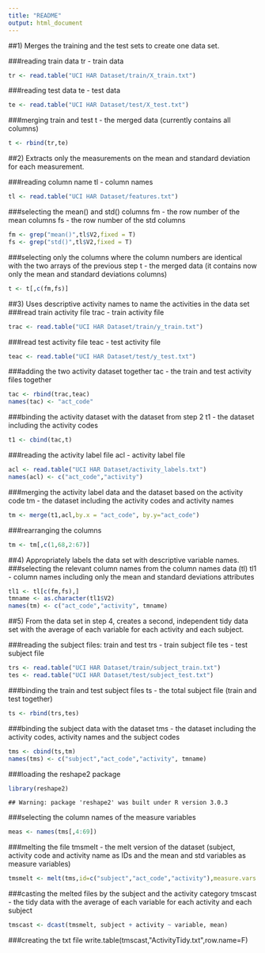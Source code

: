 ```yaml
---
title: "README"
output: html_document
---
```




##1) Merges the training and the test sets to create one data set.

###reading train data
tr - train data

```r
tr <- read.table("UCI HAR Dataset/train/X_train.txt")
```

###reading test data
te - test data

```r
te <- read.table("UCI HAR Dataset/test/X_test.txt")
```

###merging train and test
t - the merged data (currently contains all columns)

```r
t <- rbind(tr,te)
```

##2) Extracts only the measurements on the mean and standard deviation for each measurement. 

###reading column name
tl - column names

```r
tl <- read.table("UCI HAR Dataset/features.txt")
```

###selecting the mean() and std() columns
fm - the row number of the mean columns
fs - the row number of the std columns

```r
fm <- grep("mean()",tl$V2,fixed = T)
fs <- grep("std()",tl$V2,fixed = T)
```

###selecting only the columns where the column numbers are identical with the two arrays of the previous step
t - the merged data (it contains now only the mean and standard deviations columns)

```r
t <- t[,c(fm,fs)]
```

##3) Uses descriptive activity names to name the activities in the data set
###read train activity file
trac - train activity file

```r
trac <- read.table("UCI HAR Dataset/train/y_train.txt")
```

###read test activity file
teac - test activity file

```r
teac <- read.table("UCI HAR Dataset/test/y_test.txt")
```

###adding the two activity dataset together
tac - the train and test activity files together

```r
tac <- rbind(trac,teac)
names(tac) <- "act_code"
```

###binding the activity dataset with the dataset from step 2
t1 - the dataset including the activity codes

```r
t1 <- cbind(tac,t)
```

###reading the activity label file
acl - activity label file

```r
acl <- read.table("UCI HAR Dataset/activity_labels.txt")
names(acl) <- c("act_code","activity")
```

###merging the activity label data and the dataset based on the activity code
tm - the dataset including the activity codes and activity names

```r
tm <- merge(t1,acl,by.x = "act_code", by.y="act_code")
```

###rearranging the columns

```r
tm <- tm[,c(1,68,2:67)]
```

##4) Appropriately labels the data set with descriptive variable names. 
###selecting the relevant column names from the column names data (tl)
tl1 - column names including only the mean and standard deviations attributes

```r
tl1 <- tl[c(fm,fs),]
tmname <- as.character(tl1$V2)
names(tm) <- c("act_code","activity", tmname)
```

##5) From the data set in step 4, creates a second, independent tidy data set with the average of each variable for each activity and each subject.

###reading the subject files: train and test
trs - train subject file
tes - test subject file

```r
trs <- read.table("UCI HAR Dataset/train/subject_train.txt")
tes <- read.table("UCI HAR Dataset/test/subject_test.txt")
```

###binding the train and test subject files
ts - the total subject file (train and test together)

```r
ts <- rbind(trs,tes)
```

###binding the subject data with the dataset
tms - the dataset including the activity codes, activity names and the subject codes

```r
tms <- cbind(ts,tm)
names(tms) <- c("subject","act_code","activity", tmname)
```

###loading the reshape2 package

```r
library(reshape2)
```

```
## Warning: package 'reshape2' was built under R version 3.0.3
```

###selecting the column names of the measure variables

```r
meas <- names(tms[,4:69])
```

###melting the file
tmsmelt - the melt version of the dataset (subject, activity code and activity name as IDs and the mean and std variables as measure variables)

```r
tmsmelt <- melt(tms,id=c("subject","act_code","activity"),measure.vars = meas)
```

###casting the melted files by the subject and the activity category
tmscast - the tidy data with the average of each variable for each activity and each subject

```r
tmscast <- dcast(tmsmelt, subject + activity ~ variable, mean)
```

###creating the txt file
write.table(tmscast,"ActivityTidy.txt",row.name=F)


